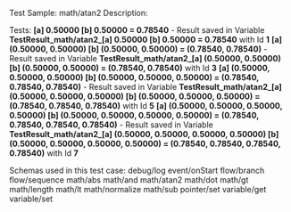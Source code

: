 Test Sample: math/atan2
Description: 

Tests:
	**[a] 0.50000 [b] 0.50000 = 0.78540** - Result saved in Variable **TestResult_math/atan2_[a] 0.50000 [b] 0.50000 = 0.78540** with Id **1**
	**[a] (0.50000, 0.50000) [b] (0.50000, 0.50000) = (0.78540, 0.78540)** - Result saved in Variable **TestResult_math/atan2_[a] (0.50000, 0.50000) [b] (0.50000, 0.50000) = (0.78540, 0.78540)** with Id **3**
	**[a] (0.50000, 0.50000, 0.50000) [b] (0.50000, 0.50000, 0.50000) = (0.78540, 0.78540, 0.78540)** - Result saved in Variable **TestResult_math/atan2_[a] (0.50000, 0.50000, 0.50000) [b] (0.50000, 0.50000, 0.50000) = (0.78540, 0.78540, 0.78540)** with Id **5**
	**[a] (0.50000, 0.50000, 0.50000, 0.50000) [b] (0.50000, 0.50000, 0.50000, 0.50000) = (0.78540, 0.78540, 0.78540, 0.78540)** - Result saved in Variable **TestResult_math/atan2_[a] (0.50000, 0.50000, 0.50000, 0.50000) [b] (0.50000, 0.50000, 0.50000, 0.50000) = (0.78540, 0.78540, 0.78540, 0.78540)** with Id **7**

Schemas used in this test case:
	debug/log
	event/onStart
	flow/branch
	flow/sequence
	math/abs
	math/and
	math/atan2
	math/dot
	math/gt
	math/length
	math/lt
	math/normalize
	math/sub
	pointer/set
	variable/get
	variable/set
